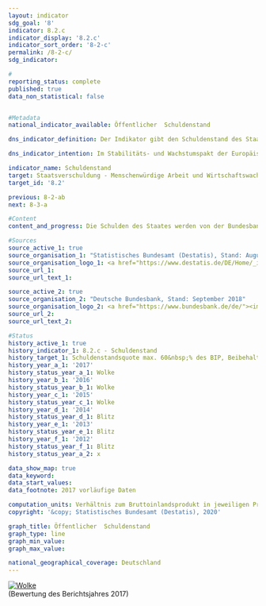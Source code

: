 ```yaml
---                   
layout: indicator                   
sdg_goal: '8'                   
indicator: 8.2.c                   
indicator_display: '8.2.c'                   
indicator_sort_order: '8-2-c'                   
permalink: /8-2-c/                   
sdg_indicator:                    

#                   
reporting_status: complete                   
published: true                   
data_non_statistical: false                   


#Metadata                   
national_indicator_available: Öffentlicher  Schuldenstand                   

dns_indicator_definition: Der Indikator gibt den Schuldenstand des Staates in der Abgrenzung des Maastricht-Vertrags in Relation zum Bruttoinlandsprodukt (BIP) in jeweiligen Preisen an. Damit dient der Indikator als Maßzahl der Staatsverschuldung.<sub> Text aus dem Indikatorenbericht 2018</sub>                   

dns_indicator_intention: Im Stabilitäts- und Wachstumspakt der Europäischen Union ist der Referenzwert für die maximale Schuldenstandsquote auf 60&nbsp;% festgelegt. Dies ist auch die für diesen Bericht relevante nationale Zielwertobergrenze des Indikators.<sub> Text aus dem Indikatorenbericht 2018</sub>                   

indicator_name: Schuldenstand                   
target: Staatsverschuldung - Menschenwürdige Arbeit und Wirtschaftswachstum                   
target_id: '8.2'                   

previous: 8-2-ab                   
next: 8-3-a                   

#Content                    
content_and_progress: Die Schulden des Staates werden von der Bundesbank gemäß Vorgaben des Maastricht-Vertrags zweimal jährlich basierend auf Berechnungen des Statistischen Bundesamtes ermittelt. Das BIP in jeweiligen Preisen wird im Rahmen der Volkswirtschaftlichen Gesamtrechnungen im Statistischen Bundesamt berechnet und als vorläufiger Wert im Januar des Folgejahres veröffentlicht. <br><br>Die Schuldenstandsquote wird sowohl von der Situation der öffentlichen Haushalte als auch von der wirtschaftlichen Entwicklung beeinflusst. Der Indikator setzt dabei die Bestandsgröße Schuldenstand ins Verhältnis zur Stromgröße Bruttoinlandsprodukt. Bei gleichbleibenden Schulden sinkt gemäß der Formel die Schuldenstandsquote daher umso schneller, je stärker das BIP wächst. Die Schuldenstandsquote fällt bei einer positiven wirtschaftlichen Entwicklung sogar ohne Reduzierung der gesamten öffentlichen Schulden. <br><br>Weiterhin wird im Indikator die implizite Staatsverschuldung, also die zukünftig zugesicherten, jedoch noch nicht geleisteten Zahlungsverpflichtungen des Staates nicht einbezogen. <br><br>Die Schuldenstandsquote in Deutschland liegt seit 2003 über dem europaweit einheitlich vorgeschriebenen Wert. Nachdem sie Mitte der vergangenen Dekade aufgrund der Konsolidierung der öffentlichen Haushalte auf 63,7&nbsp;% im Jahr 2007 zurückgegangen war, stieg sie bis zum Jahr 2010 auf einen Höchststand von 81,0&nbsp;% an. Der Anstieg ist im Zusammenhang mit der Finanzmarktund Wirtschaftskrise zu sehen. Insgesamt hat sich der Schuldenstand des Staates im Zeitraum von 2008 bis 2010 von 1&nbsp;669 Milliarden um 420 Milliarden auf 2&nbsp;089 Milliarden Euro erhöht. <br><br>In den Folgejahren konnten die Belastungen aus der Finanzmarkt- und Wirtschaftskrise deutlich reduziert werden. Die Schuldenstandsquote sank auf 63,9&nbsp;% im Jahr 2017. Der Bund verringerte seine Schulden erstmals im Jahr 2015 um 23,9 Milliarden Euro auf 1&nbsp;373 Milliarden Euro. Im Jahr 2017 lagen die Schulden des Bundes bei 1&nbsp;351 Milliarden Euro. Die Schulden der Länder sanken seit ihrem Höchststand im Jahr 2012 um 73,1 Milliarden Euro auf 611 Milliarden Euro in 2017. Die Schulden der Gemeinden sind erstmals seit 2007 leicht gesunken, auf 148 Milliarden Euro (2017). Die Sozialversicherungen konnten den Schuldenstand seit 2010 um 554 Millionen Euro auf 792 Millionen Euro im Jahr 2017 reduzieren. Im Jahr 2017 entfielen rund 64&nbsp;% der gesamten Schulden auf den Bund, rund 29&nbsp;% auf die Länder und rund 7&nbsp;% auf die Gemeinden. <br><br>Den Schulden des Staates stehen auf der Aktivseite der Vermögensbilanz Vermögensgüter (Sach- und Geldvermögen) gegenüber. Die größten Vermögenspositionen des Staates sind die Bauten (Straßen, Schulen, öffentliche Gebäude). Nach der Vermögensrechnung des Statistischen Bundesamtes hatten die Sachanlagen im Jahr 2016 einen Vermögenswert (nach Abschreibungen) von 1&nbsp;359 Milliarden Euro. Das Geldvermögen betrug 1&nbsp;149 Milliarden Euro (2016). Darunter bilden die Wertpapiere den größten Vermögenswert.<sub> Text aus dem Indikatorenbericht 2018</sub>                   

#Sources
source_active_1: true                           
source_organisation_1: "Statistisches Bundesamt (Destatis), Stand: August 2018"                           
source_organisation_logo_1: <a href="https://www.destatis.de/DE/Home/_inhalt.html"><img src="https://g205sdgs.github.io/sdg-indicators/public/logos/destatis.png" alt="Logo Destatis" title="Klicken Sie hier um zu der Homepage der Organisation zu gelangen" /></a>                           
source_url_1:                            
source_url_text_1:                            

source_active_2: true                           
source_organisation_2: "Deutsche Bundesbank, Stand: September 2018"                           
source_organisation_logo_2: <a href="https://www.bundesbank.de/de/"><img src="https://g205sdgs.github.io/sdg-indicators/public/logos/bundesbank.png" alt="Logo Deutsche Bundesbank" title="Klicken Sie hier um zu der Homepage der Organisation zu gelangen" /></a>                           
source_url_2:                            
source_url_text_2:                            

#Status                   
history_active_1: true                   
history_indicator_1: 8.2.c - Schuldenstand                   
history_target_1: Schuldenstandsquote max. 60&nbsp;% des BIP, Beibehaltung bis 2030
history_year_a_1: '2017'                           
history_status_year_a_1: Wolke
history_year_b_1: '2016'                           
history_status_year_b_1: Wolke
history_year_c_1: '2015'                           
history_status_year_c_1: Wolke
history_year_d_1: '2014'                           
history_status_year_d_1: Blitz
history_year_e_1: '2013'                           
history_status_year_e_1: Blitz
history_year_f_1: '2012'                           
history_status_year_f_1: Blitz
history_status_year_a_2: x

data_show_map: true                   
data_keyword:                    
data_start_values:                    
data_footnote: 2017 vorläufige Daten                   

computation_units: Verhältnis zum Bruttoinlandsprodukt in jeweiligen Preisen, in&nbsp;%                   
copyright: '&copy; Statistisches Bundesamt (Destatis), 2020'                   

graph_title: Öffentlicher  Schuldenstand                   
graph_type: line                   
graph_min_value:                    
graph_max_value:                    

national_geographical_coverage: Deutschland                   
---
```

<div>                           
  <div class="my-header">                           
    <a href="https://sustainabledevelopment-deutschland.github.io/status/"><img src="https://g205sdgs.github.io/sdg-indicators/public/Wettersymbole/Wolke.png" title="Der Indikator entwickelt sich zwar in die gewünschte Richtung auf das Ziel zu, bei Fortsetzung der Entwicklung würde das Ziel im Zieljahr aber um mehr als 20&nbsp;% verfehlt" alt="Wolke" />                           
    </a>                           
  </div>
  <div class="my-header-note">
    <span>(Bewertung des Berichtsjahres 2017)</span>
  </div>                           
</div>